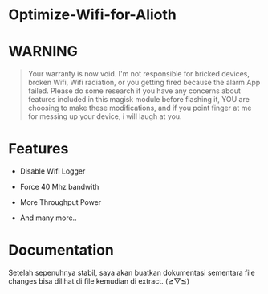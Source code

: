 # Optimize-Wifi-for-Alioth

# WARNING
>Your warranty is now void.
>I'm not responsible for bricked devices, broken Wifi,
Wifi radiation, or you getting fired because the alarm App failed. Please do some research if you have any concerns about features included in this magisk module before flashing it, YOU are choosing to make these modifications, and if you point finger at me for messing up your device, i will laugh at you.

# Features

* Disable Wifi Logger

* Force 40 Mhz bandwith

* More Throughput Power

* And many more..

# Documentation

Setelah sepenuhnya stabil, saya akan buatkan dokumentasi sementara file changes bisa dilihat di file kemudian di extract. (≧▽≦)
